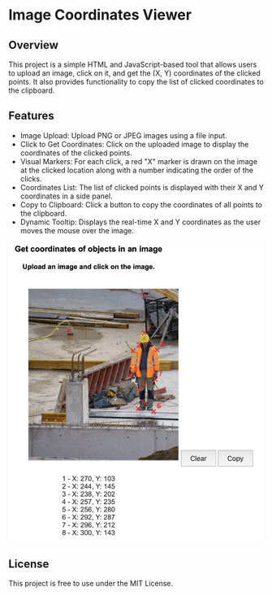 # Image Coordinates Viewer

## Overview

This project is a simple HTML and JavaScript-based tool that allows users to upload an image, click on it, and get the (X, Y) coordinates of the clicked points. It also provides functionality to copy the list of clicked coordinates to the clipboard.

## Features

- Image Upload: Upload PNG or JPEG images using a file input.
- Click to Get Coordinates: Click on the uploaded image to display the coordinates of the clicked points.
- Visual Markers: For each click, a red "X" marker is drawn on the image at the clicked location along with a number indicating the order of the clicks.
- Coordinates List: The list of clicked points is displayed with their X and Y coordinates in a side panel.
- Copy to Clipboard: Click a button to copy the coordinates of all points to the clipboard.
- Dynamic Tooltip: Displays the real-time X and Y coordinates as the user moves the mouse over the image.

![screenshot](screen.png "screenshot")

## License

This project is free to use under the MIT License.